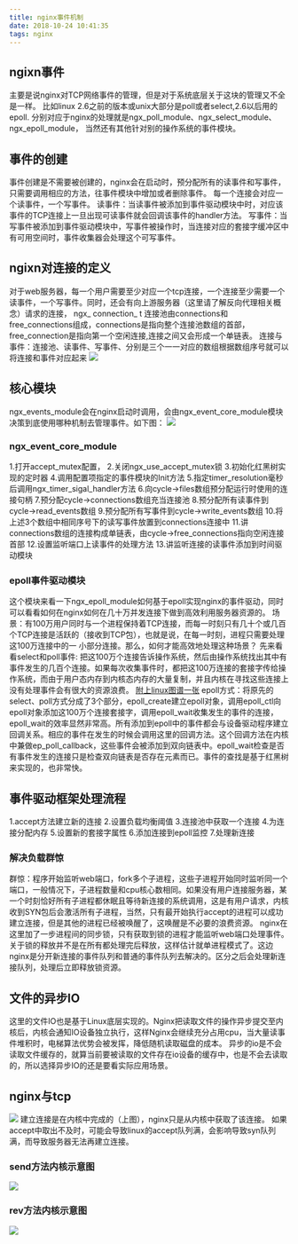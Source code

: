 ```yaml
---
title: nginx事件机制
date: 2018-10-24 10:41:35
tags: nginx
---
```


## ngixn事件
主要是说nginx对TCP网络事件的管理，但是对于系统底层关于这块的管理又不全是一样。
比如linux 2.6之前的版本或unix大部分是poll或者select,2.6以后用的epoll.
分别对应于nginx的处理就是ngx_poll_module、ngx_select_module、ngx_epoll_module，
当然还有其他针对别的操作系统的事件模块。
## 事件的创建
事件创建是不需要被创建的，nginx会在启动时，预分配所有的读事件和写事件，只需要调用相应的方法，往事件模块中增加或者删除事件。
每一个连接会对应一个读事件，一个写事件。
读事件：当读事件被添加到事件驱动模块中时，对应该事件的TCP连接上一旦出现可读事件就会回调该事件的handler方法。
写事件：当写事件被添加到事件驱动模块中，写事件被操作时，当连接对应的套接字缓冲区中有可用空间时，事件收集器会处理这个可写事件。
## ngixn对连接的定义
对于web服务器，每一个用户需要至少对应一个tcp连接，一个连接至少需要一个读事件，一个写事件。同时，还会有向上游服务器（这里请了解反向代理相关概念）请求的连接，
ngx_ connection_ t 连接池由connections和free_connections组成，connections是指向整个连接池数组的首部，free_connection是指向第一个空闲连接,连接之间又会形成一个单链表。
连接与事件：连接池、读事件、写事件、分别是三个一一对应的数组根据数组序号就可以将连接和事件对应起来
![](/ngixn-event-1.jpg)
## 核心模块
ngx_events_module会在nginx启动时调用，会由ngx_event_core_module模块决策到底使用哪种机制去管理事件。如下图：
![](/nginx-event-2.jpg)
### ngx_event_core_module
1.打开accept_mutex配置，
2.关闭ngx_use_accept_mutex锁
3.初始化红黑树实现的定时器
4.调用配置项指定的事件模块的Init方法
5.指定timer_resolution毫秒后调用ngx_timer_sigal_handler方法
6.向cycle->files数组预分配运行时使用的连接句柄
7.预分配cycle->connections数组充当连接池
8.预分配所有读事件到cycle->read_events数组
9.预分配所有写事件到cycle->write_events数组
10.将上述3个数组中相同序号下的读写事件放置到connections连接中
11.讲connections数组的连接构成单链表，由cycle->free_connections指向空闲连接首部
12.设置监听端口上读事件的处理方法
13.讲监听连接的读事件添加到时间驱动模块
### epoll事件驱动模块
这个模块来看一下ngx_epoll_module如何基于epoll实现nginx的事件驱动，同时可以看看如何在nginx如何在几十万并发连接下做到高效利用服务器资源的。
场景：有100万用户同时与一个进程保持着TCP连接，而每一时刻只有几十个或几百个TCP连接是活跃的（接收到TCP包），也就是说，在每一时刻，进程只需要处理这100万连接中的一 小部分连接。那么，如何才能高效地处理这种场景？
先来看看select和poll事件: 把这100万个连接告诉操作系统，然后由操作系统找出其中有事件发生的几百个连接。如果每次收集事件时，都把这100万连接的套接字传给操作系统，而由于用户态内存到内核态内存的大量复制，并且内核在寻找这些连接上没有处理事件会有很大的资源浪费。
[附上linux图谱一张](http://www.brendangregg.com/linuxperf.html)
epoll方式：将原先的select、poll方式分成了3个部分，epoll_create建立epoll对象，调用epoll_ctl向epoll对象添加这100万个连接套接字，调用epoll_wait收集发生的事件的连接，epoll_wait的效率显然非常高。所有添加到epoll中的事件都会与设备驱动程序建立回调关系。相应的事件在发生的时候会调用这里的回调方法。这个回调方法在内核中兼做ep_poll_callback，这些事件会被添加到双向链表中。epoll_wait检查是否有事件发生的连接只是检查双向链表是否存在元素而已。事件的查找是基于红黑树来实现的，也非常快。
## 事件驱动框架处理流程
1.accept方法建立新的连接
2.设置负载均衡阈值
3.连接池中获取一个连接
4.为连接分配内存
5.设置新的套接字属性
6.添加连接到epoll监控
7.处理新连接
### 解决负载群惊
群惊：程序开始监听web端口，fork多个子进程，这些子进程开始同时监听同一个端口，一般情况下，子进程数量和cpu核心数相同。如果没有用户连接服务器，某一个时刻恰好所有子进程都休眠且等待新连接的系统调用，这是有用户请求，内核收到SYN包后会激活所有子进程，当然，只有最开始执行accept的进程可以成功建立连接，但是其他的进程已经被唤醒了，这唤醒是不必要的浪费资源。
nginx在这里加了一步进程间的同步锁，只有获取到锁的进程才能监听web端口处理事件。关于锁的释放并不是在所有都处理完后释放，这样估计就单进程模式了。这边nginx是分开新连接的事件队列和普通的事件队列去解决的。区分之后会处理新连接队列，处理后立即释放锁资源。
## 文件的异步IO
这里的文件IO也是基于Linux底层实现的。Nginx把读取文件的操作异步提交至内核后，内核会通知IO设备独立执行，这样Nginx会继续充分占用cpu，当大量读事件堆积时，电梯算法优势会被发挥，降低随机读取磁盘的成本。
异步的io是不会读取文件缓存的，就算当前要被读取的文件存在io设备的缓存中，也是不会去读取的，所以选择异步IO的还是要看实际应用场景。
## nginx与tcp
![](/nginx-event-3.jpg)
建立连接是在内核中完成的（上图），nginx只是从内核中获取了该连接。
如果accept中取出不及时，可能会导致linux的accept队列满，会影响导致syn队列满，而导致服务器无法再建立连接。
### send方法内核示意图
![](/nginx-event-4.jpg)
### rev方法内核示意图
![](/nginx-event-5.jpg)